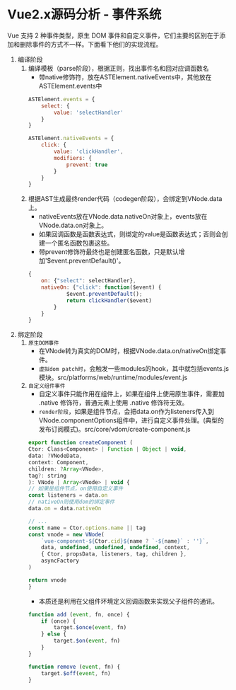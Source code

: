 # Vue2.x源码分析 - 事件系统

Vue 支持 2 种事件类型，原生 DOM 事件和自定义事件，它们主要的区别在于添加和删除事件的方式不一样。下面看下他们的实现流程。

1. 编译阶段
    1. 编译模板（parse阶段），根据正则，找出事件名和回对应调函数名
        * 带native修饰符，放在ASTElement.nativeEvents中，其他放在ASTElement.events中
        ``` js
        ASTElement.events = {
            select: {
                value: 'selectHandler'
            }
        }

        ASTElement.nativeEvents = {
            click: {
                value: 'clickHandler',
                modifiers: {
                    prevent: true
                }
            }
        }
        ```
    2. 根据AST生成最终render代码（codegen阶段），会绑定到VNode.data上。
        * nativeEvents放在VNode.data.nativeOn对象上，events放在VNode.data.on对象上。
        * 如果回调函数是函数表达式，则绑定的value是函数表达式；否则会创建一个匿名函数包裹这些。
        * 带prevent修饰符最终也是创建匿名函数，只是默认增加'$event.preventDefault()'。
        ``` js
        {
            on: {"select": selectHandler},
            nativeOn: {"click": function($event) {
                    $event.preventDefault();
                    return clickHandler($event)
                }
            }
        }
        ```
2. 绑定阶段
    1. `原生DOM事件`
        * 在VNode转为真实的DOM时，根据VNode.data.on/nativeOn绑定事件。
        * `虚拟dom patch时`，会触发一些modules的hook，其中就包括events.js模块。src/platforms/web/runtime/modules/event.js
    2. `自定义组件事件`
        * 自定义事件只能作用在组件上，如果在组件上使用原生事件，需要加 .native 修饰符，普通元素上使用 .native 修饰符无效。
        * `render阶段`，如果是组件节点，会把data.on作为listeners传入到VNode.componentOptions组件中，进行自定义事件处理。(典型的发布订阅模式)。src/core/vdom/create-component.js
        ``` js
        export function createComponent (
        Ctor: Class<Component> | Function | Object | void,
        data: ?VNodeData,
        context: Component,
        children: ?Array<VNode>,
        tag?: string
        ): VNode | Array<VNode> | void {
        // 如果是组件节点，on使用自定义事件
        const listeners = data.on
        // nativeOn则使用dom的绑定事件
        data.on = data.nativeOn
        
        // ...
        const name = Ctor.options.name || tag
        const vnode = new VNode(
            `vue-component-${Ctor.cid}${name ? `-${name}` : ''}`,
            data, undefined, undefined, undefined, context,
            { Ctor, propsData, listeners, tag, children },
            asyncFactory
        )

        return vnode
        }
        ```
        * 本质还是利用在父组件环境定义回调函数来实现父子组件的通讯。
        ``` js
        function add (event, fn, once) {
            if (once) {
                target.$once(event, fn)
            } else {
                target.$on(event, fn)
            }
        }

        function remove (event, fn) {
            target.$off(event, fn)
        }
        ```
